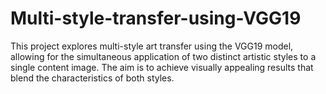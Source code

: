 # Multi-style-transfer-using-VGG19
This project explores multi-style art transfer using the VGG19 model, allowing for the simultaneous application of two distinct artistic styles to a single content image. The aim is to achieve visually appealing results that blend the characteristics of both styles.
